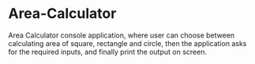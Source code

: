 # Area-Calculator
Area Calculator console application, where user can choose between calculating area of square, rectangle and circle, then the application asks for the required inputs, and finally print the output on screen.
